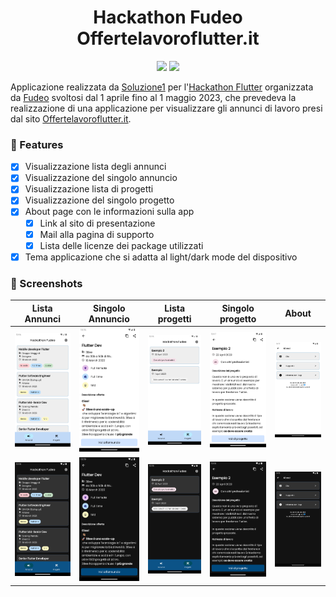 <div align="center">
  <h1>Hackathon Fudeo Offertelavoroflutter.it</h1>
  <p align="center">
  <a href="https://dart.dev/"><img src="https://img.shields.io/badge/Dart-0175C2?style=for-the-badge&logo=dart&logoColor=white"></a>
  <a href="https://flutter.dev/"><img src="https://img.shields.io/badge/Flutter-02569B?style=for-the-badge&logo=flutter&logoColor=white"></a>
  </p>
</div>

Applicazione realizzata da [Soluzione1](https://www.soluzione1.it/) per l'[Hackathon Flutter](https://www.fudeo.it/blog/hackathon-flutter-offertelavoroflutter) organizzata da [Fudeo](https://www.fudeo.it/) svoltosi dal 1 aprile fino al 1 maggio 2023, che prevedeva la realizzazione di una applicazione per visualizzare gli annunci di lavoro presi dal sito [Offertelavoroflutter.it](https://offertelavoroflutter.it/).

### 💎 Features

* [X] Visualizzazione lista degli annunci
* [X] Visualizzazione del singolo annuncio
* [X] Visualizzazione lista di progetti
* [X] Visualizzazione del singolo progetto
* [X] About page con le informazioni sulla app
  * [X] Link al sito di presentazione
  * [X] Mail alla pagina di supporto
  * [X] Lista delle licenze dei package utilizzati
* [X] Tema applicazione che si adatta al light/dark mode del dispositivo
### 📱 Screenshots

| Lista Annunci | Singolo Annuncio | Lista progetti | Singolo progetto | About |  
|-|-|-|-|-|
| <img src="screenshots/lista_annunci.png"> | <img src="screenshots/single_annuncio.png"> | <img src="screenshots/lista_progetti.png"> | <img src="screenshots/single_progetto.png"> |<img src="screenshots/about.png"> | 
| <img src="screenshots/lista_annunci_dark.png"> | <img src="screenshots/single_annuncio_dark.png"> | <img src="screenshots/lista_progetti_dark.png"> | <img src="screenshots/single_progetto_dark.png"> |<img src="screenshots/about_dark.png"> | 